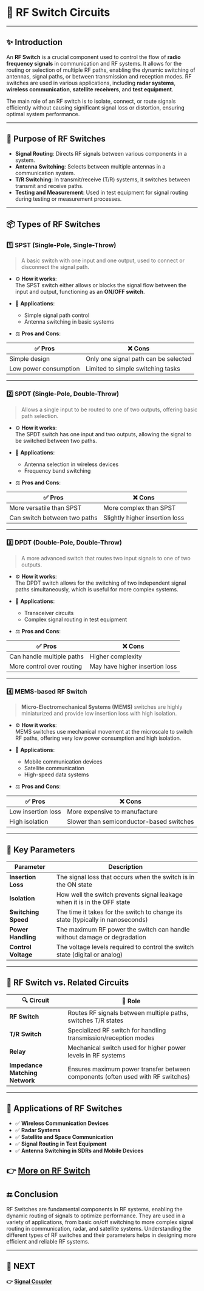 # 📵 RF Switch Circuits

---

## ✨ Introduction

An **RF Switch** is a crucial component used to control the flow of **radio frequency signals** in communication and RF systems. It allows for the routing or selection of multiple RF paths, enabling the dynamic switching of antennas, signal paths, or between transmission and reception modes. RF switches are used in various applications, including **radar systems**, **wireless communication**, **satellite receivers**, and **test equipment**.

The main role of an RF switch is to isolate, connect, or route signals efficiently without causing significant signal loss or distortion, ensuring optimal system performance.

---

## 🔹 Purpose of RF Switches

- **Signal Routing**: Directs RF signals between various components in a system.
- **Antenna Switching**: Selects between multiple antennas in a communication system.
- **T/R Switching**: In transmit/receive (T/R) systems, it switches between transmit and receive paths.
- **Testing and Measurement**: Used in test equipment for signal routing during testing or measurement processes.

---

## 📦 Types of RF Switches

### 1️⃣ **SPST (Single-Pole, Single-Throw)**

> A basic switch with one input and one output, used to connect or disconnect the signal path.

- ⚙️ **How it works**:  
  The SPST switch either allows or blocks the signal flow between the input and output, functioning as an **ON/OFF switch**.

- 📡 **Applications**:  
  - Simple signal path control  
  - Antenna switching in basic systems

- ⚖️ **Pros and Cons**:

| ✅ Pros                     | ❌ Cons                          |
|-----------------------------|----------------------------------|
| Simple design               | Only one signal path can be selected |
| Low power consumption       | Limited to simple switching tasks |

---

### 2️⃣ **SPDT (Single-Pole, Double-Throw)**

> Allows a single input to be routed to one of two outputs, offering basic path selection.

- ⚙️ **How it works**:  
  The SPDT switch has one input and two outputs, allowing the signal to be switched between two paths.

- 📡 **Applications**:  
  - Antenna selection in wireless devices  
  - Frequency band switching

- ⚖️ **Pros and Cons**:

| ✅ Pros                     | ❌ Cons                          |
|-----------------------------|----------------------------------|
| More versatile than SPST    | More complex than SPST           |
| Can switch between two paths | Slightly higher insertion loss   |

---

### 3️⃣ **DPDT (Double-Pole, Double-Throw)**

> A more advanced switch that routes two input signals to one of two outputs.

- ⚙️ **How it works**:  
  The DPDT switch allows for the switching of two independent signal paths simultaneously, which is useful for more complex systems.

- 📡 **Applications**:  
  - Transceiver circuits  
  - Complex signal routing in test equipment

- ⚖️ **Pros and Cons**:

| ✅ Pros                     | ❌ Cons                          |
|-----------------------------|----------------------------------|
| Can handle multiple paths   | Higher complexity               |
| More control over routing   | May have higher insertion loss  |

---

### 4️⃣ **MEMS-based RF Switch**

> **Micro-Electromechanical Systems (MEMS)** switches are highly miniaturized and provide low insertion loss with high isolation.

- ⚙️ **How it works**:  
  MEMS switches use mechanical movement at the microscale to switch RF paths, offering very low power consumption and high isolation.

- 📡 **Applications**:  
  - Mobile communication devices  
  - Satellite communication  
  - High-speed data systems

- ⚖️ **Pros and Cons**:

| ✅ Pros                     | ❌ Cons                          |
|-----------------------------|----------------------------------|
| Low insertion loss          | More expensive to manufacture   |
| High isolation              | Slower than semiconductor-based switches |

---

## 🧠 Key Parameters

| Parameter             | Description                                                |
|-----------------------|------------------------------------------------------------|
| **Insertion Loss**     | The signal loss that occurs when the switch is in the ON state |
| **Isolation**          | How well the switch prevents signal leakage when it is in the OFF state |
| **Switching Speed**    | The time it takes for the switch to change its state (typically in nanoseconds) |
| **Power Handling**     | The maximum RF power the switch can handle without damage or degradation |
| **Control Voltage**    | The voltage levels required to control the switch state (digital or analog) |

---

## 🔄 RF Switch vs. Related Circuits

| 🔍 Circuit                | 🔁 Role                                                             |
|---------------------------|---------------------------------------------------------------------|
| **RF Switch**              | Routes RF signals between multiple paths, switches T/R states      |
| **T/R Switch**             | Specialized RF switch for handling transmission/reception modes    |
| **Relay**                  | Mechanical switch used for higher power levels in RF systems      |
| **Impedance Matching Network** | Ensures maximum power transfer between components (often used with RF switches) |

---

## 📌 Applications of RF Switches

- ✅ **Wireless Communication Devices**  
- ✅ **Radar Systems**  
- ✅ **Satellite and Space Communication**  
- ✅ **Signal Routing in Test Equipment**  
- ✅ **Antenna Switching in SDRs and Mobile Devices**  

**👉 [More on RF Switch](https://www.nisshinbo-microdevices.co.jp/en/products/rf-device/column/05.html)**
---

## 🔚 Conclusion

RF Switches are fundamental components in RF systems, enabling the dynamic routing of signals to optimize performance. They are used in a variety of applications, from basic on/off switching to more complex signal routing in communication, radar, and satellite systems. Understanding the different types of RF switches and their parameters helps in designing more efficient and reliable RF systems.

---

## 🔹 NEXT  
**👉 [Signal Coupler](../Signal_Coupler)**

